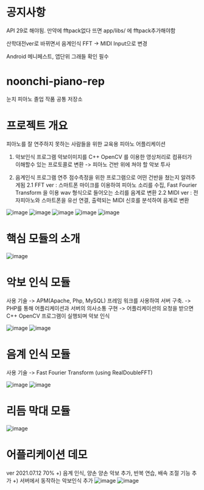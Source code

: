 # 공지사항
API 29로 해야됨. 만약에 fftpack없다 뜨면 app/libs/ 에 fftpack추가해야함

산학대전ver로 바뀌면서 음계인식 FFT -> MIDI Input으로 변경  

Android 메니페스트, 앱단위 그래들 확인 필수

# noonchi-piano-rep
눈치 피아노 졸업 작품 공통 저장소

# 프로젝트 개요

피아노를 잘 연주하지 못하는 사람들을 위한 교육용 피아노 어플리케이션 

1. 악보인식 프로그램
악보이미지를 C++ OpenCV 를 이용한 영상처리로 컴퓨터가 이해할수 있는 프로토콜로 변환 -> 피아노 건반 위에 쳐야 할 악보 투사

2. 음계인식 프로그램
연주 점수측정을 위한 프로그램으로 어떤 건반을 쳤는지 알려주게됨
2.1 FFT ver : 스마트폰 마이크를 이용하여 피아노 소리를 수집, Fast Fourier Transform 을 이용 wav 형식으로 들어오는 소리를 음계로 변환
2.2 MIDI ver : 전자피아노와 스마트폰을 유선 연결, 출력되는 MIDI 신호를 분석하여 음계로 변환 

![image](https://user-images.githubusercontent.com/66546156/125243188-b59b8f80-e328-11eb-86d7-e23a7e9dd844.png)
![image](https://user-images.githubusercontent.com/66546156/125242247-66089400-e327-11eb-82d6-2deb554cc10f.png)
![image](https://user-images.githubusercontent.com/66546156/125242346-85072600-e327-11eb-87c4-5b354c792f6f.png)
![image](https://user-images.githubusercontent.com/66546156/125242374-8e908e00-e327-11eb-9a53-6cf5a428ac8f.png)
![image](https://user-images.githubusercontent.com/66546156/125242391-94866f00-e327-11eb-80fb-e02b0e87f0f2.png)


# 핵심 모듈의 소개
![image](https://user-images.githubusercontent.com/66546156/125242460-aec04d00-e327-11eb-92dc-42b0b50db1c2.png)

# 악보 인식 모듈
사용 기술 
-> APM(Apache, Php, MySQL) 프레임 워크를 사용하여 서버 구축. 
-> PHP를 통해 어플리케이션과 서버의 의사소통 구현
-> 어플리케이션의 요청을 받으면 C++ OpenCV 프로그램이 실행되며 악보 인식

![image](https://user-images.githubusercontent.com/66546156/125242731-08287c00-e328-11eb-95b7-39f2ad671e69.png)
![image](https://user-images.githubusercontent.com/66546156/125242684-fc3cba00-e327-11eb-80e3-f81a1904d5f5.png)


# 음계 인식 모듈
사용 기술
-> Fast Fourier Transform (using RealDoubleFFT)

![image](https://user-images.githubusercontent.com/66546156/125242886-3efe9200-e328-11eb-97e8-ff82aef920ef.png)
![image](https://user-images.githubusercontent.com/66546156/125242902-43c34600-e328-11eb-82e0-3258f5409d1e.png)


# 리듬 막대 모듈
![image](https://user-images.githubusercontent.com/66546156/125242920-4e7ddb00-e328-11eb-93eb-feec19d411bd.png)


# 어플리케이션 데모
ver 2021.07.12 70%
+) 음계 인식, 양손 양손 악보 추가, 반복 연습, 배속 조절 기능 추가
+) 서버에서 동작하는 악보인식 추가
![image](https://user-images.githubusercontent.com/66546156/125243417-0b703780-e329-11eb-9ce3-1ee7baf3358e.png)
![image](https://user-images.githubusercontent.com/66546156/125243604-470b0180-e329-11eb-87c0-2df0e5142b89.png)



